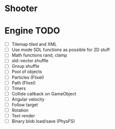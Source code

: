 # Shooter

# Engine TODO
- [ ] Tilemap tiled and XML
- [ ] Use mode SDL functions as possible for 2D stuff
- [ ] Math functions rand, clamp
- [ ] std::vector shuffle
- [ ] Group shuffle
- [ ] Pool of objects
- [ ] Particles (Flixel)
- [ ] Path (Flixel)
- [ ] Timers
- [ ] Collide callback on GameObject
- [ ] Angular velocity
- [ ] Follow target
- [ ] Rotation
- [ ] Text render
- [ ] Binary blob load/save (PhysFS)
